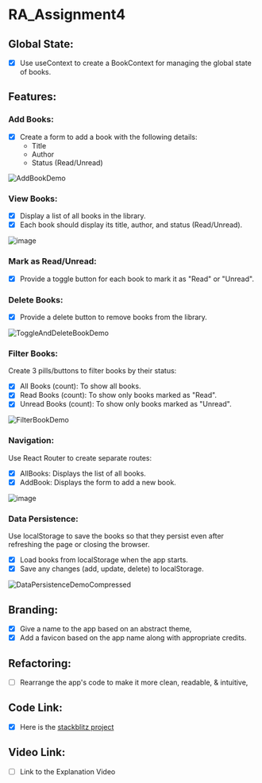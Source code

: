 # RA_Assignment4

## Global State:
- [x] Use useContext to create a BookContext for managing the global state of books.

## Features:
### Add Books:
- [x] Create a form to add a book with the following details:
  - Title
  - Author
  - Status (Read/Unread)

![AddBookDemo](https://github.com/user-attachments/assets/42d50533-b608-4980-93f1-fdda13f3e309)


### View Books:
- [x] Display a list of all books in the library.
- [x] Each book should display its title, author, and status (Read/Unread).

![image](https://github.com/user-attachments/assets/5d6e3522-f1b0-473a-87f7-ebcfa5047b28)

### Mark as Read/Unread:
- [x] Provide a toggle button for each book to mark it as "Read" or "Unread".

### Delete Books:
- [x] Provide a delete button to remove books from the library.

![ToggleAndDeleteBookDemo](https://github.com/user-attachments/assets/4159c490-a23a-4523-8ff1-27c3f3a8498f)

### Filter Books:
Create 3 pills/buttons to filter books by their status:
  - [x] All Books (count): To show all books.
  - [x] Read Books (count): To show only books marked as "Read".
  - [x] Unread Books (count): To show only books marked as "Unread". 

![FilterBookDemo](https://github.com/user-attachments/assets/72a48b0b-b4bf-427f-949f-e62e9ee3a052)

### Navigation:
Use React Router to create separate routes:
  - [x] AllBooks: Displays the list of all books.
  - [x] AddBook: Displays the form to add a new book.

![image](https://github.com/user-attachments/assets/4084c431-cfdb-4411-9ec8-e767ba22193f)

### Data Persistence:
Use localStorage to save the books so that they persist even after refreshing the page or closing the browser.
  - [x] Load books from localStorage when the app starts.
  - [x] Save any changes (add, update, delete) to localStorage.

![DataPersistenceDemoCompressed](https://github.com/user-attachments/assets/a1035f04-2b5b-4ac9-bc37-f94ea89c9161)

## Branding:
- [x] Give a name to the app based on an abstract theme,
- [x] Add a favicon based on the app name along with appropriate credits.

## Refactoring:
- [ ] Rearrange the app's code to make it more clean, readable, & intuitive,

## Code Link:
- [x] Here is the [stackblitz project](https://stackblitz.com/edit/ra-assignment4?file=src%2FApp.jsx)

## Video Link:
- [ ] Link to the Explanation Video
